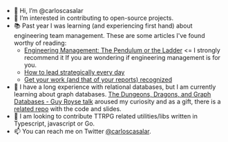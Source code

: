 - 👋 Hi, I’m @carloscasalar
- 👀 I’m interested in contributing to open-source projects.
- 📚 Past year I was learning (and experiencing first hand) about engineering team management. These are some articles I've found worthy of reading:
    - [Engineering Management: The Pendulum or the Ladder](https://charity.wtf/2019/01/04/engineering-management-the-pendulum-or-the-ladder/) <= I strongly recommend it If you are wondering if engineering management is for you.
    - [How to lead strategically every day](https://www.lenareinhard.com/articles/how-to-lead-strategically-every-day)
    - [Get your work (and that of your reports) recognized](https://jvns.ca/blog/brag-documents/)
- 🌱 I have a long experience with relational databases, but I am currently learning about graph databases. [The Dungeons, Dragons, and Graph Databases - Guy Royse talk](https://youtu.be/HqwY_TyxeJw) aroused my curiosity and as a gift, there is a [related repo](https://github.com/guyroyse/dnd-and-graph-databases) with the code and slides.
- 💞️ I am looking to contribute TTRPG related utilities/libs written in Typescript, javascript or Go.
- 📫 You can reach me on Twitter [@carloscasalar](https://twitter.com/carloscasalar).

<!---
carloscasalar/carloscasalar is a ✨ special ✨ repository because its `README.md` (this file) appears on your GitHub profile.
You can click the Preview link to take a look at your changes.
--->
